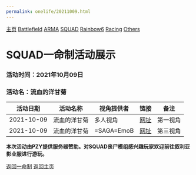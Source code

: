 ```yaml
---
permalink: onelife/20211009.html
---
```

[主页](https://saga2003.github.io/) [Battlefield](https://saga2003.github.io/404.html) [ARMA](https://saga2003.github.io/404.html) [SQUAD](https://saga2003.github.io/squad.html) [Rainbow6](https://saga2003.github.io/404.html) [Racing](https://saga2003.github.io/404.html) [Others](https://saga2003.github.io/404.html)

# SQUAD一命制活动展示

### 活动时间：2021年10月09日

### 活动名：流血的洋甘菊

活动日期|活动名称|视角提供者|链接|备注
---|---|---|---|---
2021-10-09|流血的洋甘菊| 多人视角 |[网址](https://www.bilibili.com/video/BV1sL4y167nz/)|第一视角
2021-10-09|流血的洋甘菊| =SAGA=EmoB |[网址](https://www.bilibili.com/video/BV173411C78n/)|第三视角

**本次活动由PZY提供服务器赞助。对SQUAD丧尸模组感兴趣玩家欢迎前往叙利亚影业服进行游玩。**

[返回一命制](https://saga2003.github.io/squad.html)
[返回主页](https://saga2003.github.io/)